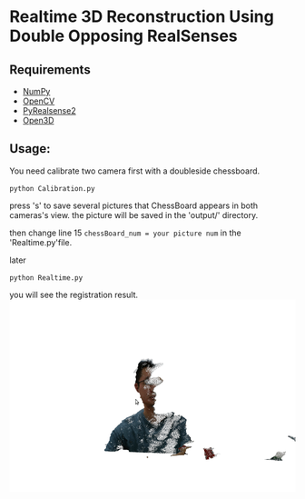 # Realtime 3D Reconstruction Using Double Opposing RealSenses

## Requirements
* [NumPy](https://pypi.org/project/numpy/)
* [OpenCV](https://pypi.org/project/opencv-python/)
* [PyRealsense2](https://pypi.org/project/pyrealsense2/)
* [Open3D](https://github.com/IntelVCL/Open3D)


## Usage:
You need calibrate two camera first with a doubleside chessboard.
```
python Calibration.py
```
press 's' to save several pictures that ChessBoard appears in both cameras's view. the picture will be saved in the 'output/' directory.

then change line 15 `chessBoard_num = your picture num` in the 'Realtime.py'file.

later 
```
python Realtime.py
```
you will see the registration result.
![result](./doc/doubleCam.gif)
